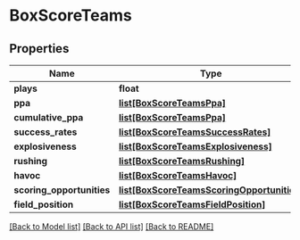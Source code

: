 # BoxScoreTeams

## Properties
Name | Type | Description | Notes
------------ | ------------- | ------------- | -------------
**plays** | **float** |  | [optional] 
**ppa** | [**list[BoxScoreTeamsPpa]**](BoxScoreTeamsPpa.md) |  | [optional] 
**cumulative_ppa** | [**list[BoxScoreTeamsPpa]**](BoxScoreTeamsPpa.md) |  | [optional] 
**success_rates** | [**list[BoxScoreTeamsSuccessRates]**](BoxScoreTeamsSuccessRates.md) |  | [optional] 
**explosiveness** | [**list[BoxScoreTeamsExplosiveness]**](BoxScoreTeamsExplosiveness.md) |  | [optional] 
**rushing** | [**list[BoxScoreTeamsRushing]**](BoxScoreTeamsRushing.md) |  | [optional] 
**havoc** | [**list[BoxScoreTeamsHavoc]**](BoxScoreTeamsHavoc.md) |  | [optional] 
**scoring_opportunities** | [**list[BoxScoreTeamsScoringOpportunities]**](BoxScoreTeamsScoringOpportunities.md) |  | [optional] 
**field_position** | [**list[BoxScoreTeamsFieldPosition]**](BoxScoreTeamsFieldPosition.md) |  | [optional] 

[[Back to Model list]](../README.md#documentation-for-models) [[Back to API list]](../README.md#documentation-for-api-endpoints) [[Back to README]](../README.md)


